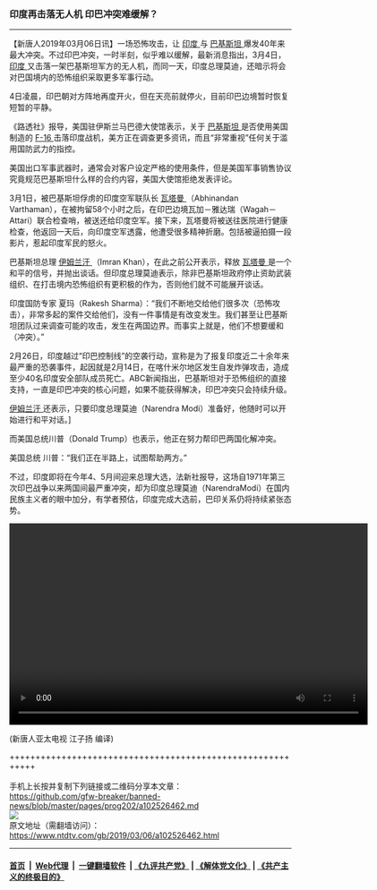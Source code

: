 ### 印度再击落无人机 印巴冲突难缓解？
------------------------

<div class="post_content">
 <p>
  【新唐人2019年03月06日讯】一场恐怖攻击，让
  <a href="https://www.ntdtv.com/gb/印度.htm">
   印度
  </a>
  与
  <a href="https://www.ntdtv.com/gb/巴基斯坦.htm">
   巴基斯坦
  </a>
  爆发40年来最大冲突。不过印巴冲突，一时半刻，似乎难以缓解，最新消息指出，3月4日，
  <a href="https://www.ntdtv.com/gb/印度.htm">
   印度
  </a>
  又击落一架巴基斯坦军方的无人机，而同一天，印度总理莫迪，还暗示将会对巴国境内的恐怖组织采取更多军事行动。
 </p>
 <p>
  4日凌晨，印巴朝对方阵地再度开火，但在天亮前就停火，目前印巴边境暂时恢复短暂的平静。
 </p>
 <p>
  《路透社》报导，美国驻伊斯兰马巴德大使馆表示，关于
  <a href="https://www.ntdtv.com/gb/巴基斯坦.htm">
   巴基斯坦
  </a>
  是否使用美国制造的
  <a href="https://www.ntdtv.com/gb/f-16.htm">
   F-16
  </a>
  击落印度战机，美方正在调查更多资讯，而且“非常重视”任何关于滥用国防武力的指控。
 </p>
 <p>
  美国出口军事武器时，通常会对客户设定严格的使用条件，但是美国军事销售协议究竟规范巴基斯坦什么样的合约内容，美国大使馆拒绝发表评论。
 </p>
 <p>
  3月1日，被巴基斯坦俘虏的印度空军联队长
  <a href="https://www.ntdtv.com/gb/瓦塔曼.htm">
   瓦塔曼
  </a>
  （Abhinandan Varthaman），在被拘留58个小时之后，在印巴边境瓦加－雅达瑞（Wagah－Attari）联合检查哨，被送还给印度空军。接下来，瓦塔曼将被送往医院进行健康检查，他返回一天后，向印度空军透露，他遭受很多精神折磨。包括被逼拍摄一段影片，惹起印度军民的怒火。
 </p>
 <p>
  巴基斯坦总理
  <a href="https://www.ntdtv.com/gb/伊姆兰汗.htm">
   伊姆兰汗
  </a>
  （Imran Khan），在此之前公开表示，释放
  <a href="https://www.ntdtv.com/gb/瓦塔曼.htm">
   瓦塔曼
  </a>
  是一个和平的信号，并抛出谈话。但印度总理莫迪表示，除非巴基斯坦政府停止资助武装组织、在打击境内恐怖组织有更积极的作为，否则他们就不可能展开谈话。
 </p>
 <p>
  印度国防专家 夏玛（Rakesh Sharma）：“我们不断地交给他们很多次（恐怖攻击），非常多起的案件交给他们，没有一件事情是有改变发生。我们甚至让巴基斯坦团队过来调查可能的攻击，发生在两国边界。而事实上就是，他们不想要缓和（冲突）。”
 </p>
 <p>
  2月26日，印度越过“印巴控制线”的空袭行动，宣称是为了报复印度近二十余年来最严重的恐袭事件，起因就是2月14日，在喀什米尔地区发生自发炸弹攻击，造成至少40名印度安全部队成员死亡。ABC新闻指出，巴基斯坦对于恐怖组织的直接支持，一直是印巴冲突的核心问题，如果不能获得解决，印巴冲突只会持续升级。
 </p>
 <p>
  <a href="https://www.ntdtv.com/gb/伊姆兰汗.htm">
   伊姆兰汗
  </a>
  还表示，只要印度总理莫迪（Narendra Modi）准备好，他随时可以开始进行和平对话。]
 </p>
 <p>
  而美国总统川普（Donald Trump）也表示，他正在努力帮印巴两国化解冲突。
 </p>
 <p>
  美国总统 川普：“我们正在半路上，试图帮助两方。”
 </p>
 <p>
  不过，印度即将在今年4、5月间迎来总理大选，法新社报导，这场自1971年第三次印巴战争以来两国间最严重冲突，却为印度总理莫迪（NarendraModi）在国内民族主义者的眼中加分，有学者预估，印度完成大选前，巴印关系仍将持续紧张态势。
 </p>
 <div class="wp-video" style="width: 640px;">
  <!--[if lt IE 9]><script>document.createElement('video');</script><![endif]-->
  <video class="wp-video-shortcode" controls="controls" height="360" id="video-102526462-1" preload="metadata" width="640">
   <source src="http://video.ap.ntdtv.com/assets/2019/03/05/2019-03-05-5c7e6ea46b3b9.mp4?_=1" type="video/mp4"/>
   <a href="http://video.ap.ntdtv.com/assets/2019/03/05/2019-03-05-5c7e6ea46b3b9.mp4">
    http://video.ap.ntdtv.com/assets/2019/03/05/2019-03-05-5c7e6ea46b3b9.mp4
   </a>
  </video>
 </div>
 <p>
  (新唐人亚太电视 江子扬 编译)
 </p>
 <div class="single_ad">
 </div>
</div>

+++++++++++++++++++++++++++++++++++++++++++++++++++++++++++<br/><br/>
手机上长按并复制下列链接或二维码分享本文章：<br/>
https://github.com/gfw-breaker/banned-news/blob/master/pages/prog202/a102526462.md <br/>
<a href='https://github.com/gfw-breaker/banned-news/blob/master/pages/prog202/a102526462.md'><img src='https://github.com/gfw-breaker/banned-news/blob/master/pages/prog202/a102526462.md.png'/></a> <br/>
原文地址（需翻墙访问）：https://www.ntdtv.com/gb/2019/03/06/a102526462.html


------------------------
#### [首页](https://github.com/gfw-breaker/banned-news/blob/master/README.md) &nbsp;|&nbsp; [Web代理](https://github.com/labour-camp/helloworld) &nbsp;|&nbsp; [一键翻墙软件](https://github.com/gfw-breaker/nogfw/blob/master/README.md) &nbsp;| [《九评共产党》](https://github.com/gfw-breaker/9ping.md/blob/master/README.md#九评之一评共产党是什么) | [《解体党文化》](https://github.com/gfw-breaker/jtdwh.md/blob/master/README.md) | [《共产主义的终极目的》](https://github.com/gfw-breaker/gczydzjmd.md/blob/master/README.md)

